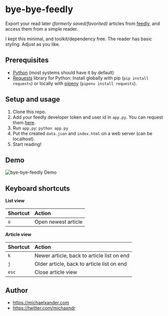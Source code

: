 # bye-bye-feedly

Export your read later *(formerly saved/favorited)* articles from [feedly](https://feedly.com), and access them from a simple reader.

I kept this minimal, and toolkit/dependency free. The reader has basic styling. Adjust as you like.

## Prerequisites

- [Python](https://www.python.org/downloads/) (most systems should have it by default)
- [Requests](https://2.python-requests.org//en/master/user/install/) library for Python: Install globally with pip (`pip install requests`) or locally with [pipenv](http://pipenv.org) (`pipenv install requests`).

## Setup and usage

1. Clone this repo.
2. Add your feedly developer token and user id in `app.py`. You can request them [here](https://feedly.com/v3/auth/dev).
3. Run `app.py`: `python app.py`
4. Put the created `data.json` and `index.html` on a web server (can be localhost).
5. Start reading!

## Demo

![bye-bye-feedly Demo](https://i.imgur.com/zHcy4u7.gif)

## Keyboard shortcuts

**List view**

Shortcut | Action
:------- | :-----
`o` | Open newest article

**Article view**

Shortcut | Action
:------- | :-----
`k` | Newer article, back to article list on end
`j` | Older article, back to article list on end
`esc` | Close article view

## Author

* https://michaelxander.com
* https://twitter.com/michaxndr
